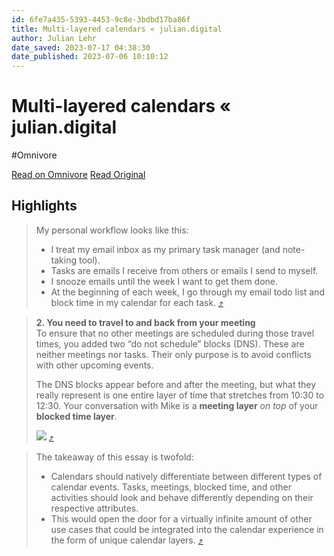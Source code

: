 ```yaml
---
id: 6fe7a435-5393-4453-9c8e-3bdbd17ba86f
title: Multi-layered calendars « julian.digital
author: Julian Lehr
date_saved: 2023-07-17 04:38:30
date_published: 2023-07-06 10:10:12
---
```


# Multi-layered calendars « julian.digital
#Omnivore

[Read on Omnivore](https://omnivore.app/me/multi-layered-calendars-julian-digital-1896300484f)
[Read Original](https://julian.digital/2023/07/06/multi-layered-calendars?ref=newsletter.weeklyfilet.com)

## Highlights

> My personal workflow looks like this:
> 
> * I treat my email inbox as my primary task manager (and note-taking tool).
> * Tasks are emails I receive from others or emails I send to myself.
> * I snooze emails until the week I want to get them done.
> * At the beginning of each week, I go through my email todo list and block time in my calendar for each task. [⤴️](https://omnivore.app/me/multi-layered-calendars-julian-digital-1896300484f#9a4042e8-e120-46b8-98af-5c61a7dc1377) 

> **2\. You need to travel to and back from your meeting**  
> To ensure that no other meetings are scheduled during those travel times, you added two “do not schedule” blocks (DNS). These are neither meetings nor tasks. Their only purpose is to avoid conflicts with other upcoming events. 
> 
> The DNS blocks appear before and after the meeting, but what they really represent is one entire layer of time that stretches from 10:30 to 12:30\. Your conversation with Mike is a **meeting layer** _on top_ of your **blocked time layer**.
> 
> ![](https://proxy-prod.omnivore-image-cache.app/0x0,sqdHpLUkgpvh4Efyx4BNKdCcGOPewHKx2BwyH_U7rDXI/https://julian.digital/wp-content/uploads/2022/12/Frame-5350.png) [⤴️](https://omnivore.app/me/multi-layered-calendars-julian-digital-1896300484f#2832fe01-e738-45e9-95c7-57f816f9dd60) 

> The takeaway of this essay is twofold:
> 
> * Calendars should natively differentiate between different types of calendar events. Tasks, meetings, blocked time, and other activities should look and behave differently depending on their respective attributes.
> * This would open the door for a virtually infinite amount of other use cases that could be integrated into the calendar experience in the form of unique calendar layers. [⤴️](https://omnivore.app/me/multi-layered-calendars-julian-digital-1896300484f#4d184666-2192-4c2d-b0aa-c5e2ba4e9e9f) 

